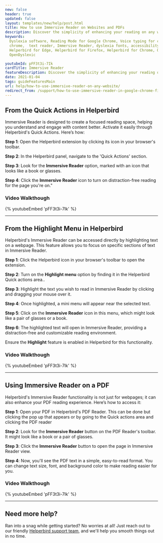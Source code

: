 ```yaml
---
new: false
header: true
updated: false
layout: templates/new/help/post.html
title: How to use Immersive Reader on Websites and PDFs
description: Discover the simplicity of enhancing your reading on any website or PDF with Microsoft's Immersive Reader. We'll show you how to get started!
keywords:
  Dyslexia software, Reading Mode for Google Chrome, Voice typing for chrome, Text to speech for
  chrome,  text reader, Immersive Reader, dyslexia fonts, accessibility software, dyslexia software,
  Helperbird for Edge, Helperbird for Firefox, Helperbird for Chrome, Opendyslexic for Chrome,
  OpenDyslexic

youtubeId: pFF3t3i-7Ik
cardTitle: Immersive Reader
featureDescription: Discover the simplicity of enhancing your reading on any website or PDF with Microsoft's Immersive Reader. We'll show you how to get started!
date: 2021-01-04
tags: guideFeaturesMain
url: help/how-to-use-immersive-reader-on-any-website/
redirect_from: /support/how-to-use-immersive-reader-in-google-chrome-firefox-edge/
---
```




## From the Quick Actions in Helperbird

Immersive Reader is designed to create a focused reading space, helping you understand and engage with content better. Activate it easily through Helperbird's Quick Actions. Here’s how:



**Step 1**: Open the Helperbird extension by clicking its icon in your browser's toolbar.

**Step 2**: In the Helperbird panel, navigate to the 'Quick Actions' section.

**Step 3**: Look for the **Immersive Reader** option, marked with an icon that looks like a book or glasses.

**Step 4**: Click the **Immersive Reader** icon to turn on distraction-free reading for the page you're on."


### Video Walkthough



{% youtubeEmbed 'pFF3t3i-7Ik' %}


---

## From the Highlight Menu in Helperbird

Helperbird's Immersive Reader can be accessed directly by highlighting text on a webpage. This feature allows you to focus on specific sections of text in Immersive Reader.


**Step 1**: Click the Helperbird icon in your browser's toolbar to open the extension.

**Step 2**: Turn on the **Highlight menu** option by finding it in the Helperbird Quick actions area..

**Step 3**: Highlight the text you wish to read in Immersive Reader by clicking and dragging your mouse over it.

**Step 4**: Once highlighted, a mini menu will appear near the selected text. 

**Step 5**: Click on the **Immersive Reader** icon in this menu, which might look like a pair of glasses or a book.

**Step 6**: The highlighted text will open in Immersive Reader, providing a distraction-free and customizable reading environment.

Ensure the **Highlight** feature is enabled in Helperbird for this functionality.


### Video Walkthough

{% youtubeEmbed 'pFF3t3i-7Ik' %}



---


## Using Immersive Reader on a PDF

Helperbird's Immersive Reader functionality is not just for webpages; it can also enhance your PDF reading experience. Here’s how to access it:



**Step 1**: Open your PDF in Helperbird's PDF Reader.  This can be done but clicking the pop up that appears or by going to the Quick actions area and clicking the PDF reader

**Step 2**: Look for the **Immersive Reader** button on the PDF Reader's toolbar. It might look like a book or a pair of glasses.

**Step 3**: Click the **Immersive Reader** button to open the page in Immersive Reader view.

**Step 4**: Now, you'll see the PDF text in a simple, easy-to-read format. You can change text size, font, and background color to make reading easier for you.




### Video Walkthough


{% youtubeEmbed 'pFF3t3i-7Ik' %}


---


## Need more help?

Ran into a snag while getting started? No worries at all! Just reach out to our friendly [Helperbird support team](/support/), and we'll help you smooth things out in no time.


